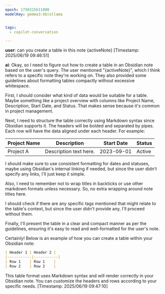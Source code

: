 ```yaml
---
epoch: 1750315611000
modelKey: gemma3:4b|ollama


tags:
  - copilot-conversation

---
```


**user**: can you create a table in this note {activeNote}
[Timestamp: 2025/06/19 09:46:51]

**ai**: <think>
Okay, so I need to figure out how to create a table in an Obsidian note based on the user's query. The user mentioned "{activeNote}", which I think refers to a specific note they're working on. They also provided some guidelines about formatting tables compactly without excessive whitespace.

First, I should consider what kind of data would be suitable for a table. Maybe something like a project overview with columns like Project Name, Description, Start Date, and Status. That makes sense because it's common in project management.

Next, I need to structure the table correctly using Markdown syntax since Obsidian supports it. The headers will be bolded and separated by pipes. Each row will have the data aligned under each header. For example:

| Project Name | Description | Start Date | Status |
|--------------|-------------|------------|--------|
| Project A    | Description text here. | 2023-09-01 | Active |

I should make sure to use consistent formatting for dates and statuses, maybe using Obsidian's internal linking if needed, but since the user didn't specify any links, I'll just keep it simple.

Also, I need to remember not to wrap titles in backticks or use other markdown formats unless necessary. So, no extra wrapping around note titles here.

I should check if there are any specific tags mentioned that might relate to the table's context, but since the user didn't provide any, I'll proceed without them.

Finally, I'll present the table in a clear and compact manner as per the guidelines, ensuring it's easy to read and well-formatted for the user's note.
</think>

Certainly! Below is an example of how you can create a table within your Obsidian note:

```markdown
| Header 1 | Header 2 |
|-----------|-----------|
| Row 1    | Row 1    |
| Row 2    | Row 2    |
```

This table format uses Markdown syntax and will render correctly in your Obsidian note. You can customize the headers and rows according to your specific needs.
[Timestamp: 2025/06/19 09:47:10]